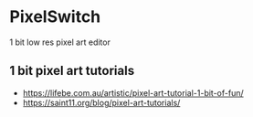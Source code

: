 # PixelSwitch
1 bit low res pixel art editor

## 1 bit pixel art tutorials
- https://lifebe.com.au/artistic/pixel-art-tutorial-1-bit-of-fun/
- https://saint11.org/blog/pixel-art-tutorials/

